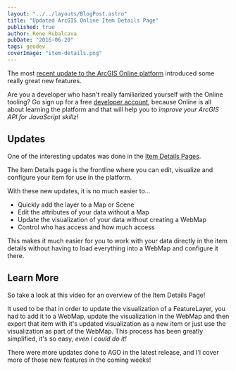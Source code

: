 ```yaml
---
layout: "../../layouts/BlogPost.astro"
title: "Updated ArcGIS Online Item Details Page"
published: true
author: Rene Rubalcava
pubDate: "2016-06-20"
tags: geodev
coverImage: "item-details.png"
---
```


The most [recent update to the ArcGIS Online platform](https://blogs.esri.com/esri/arcgis/tag/whats-new-june-2016/) introduced some really great new features.

Are you a developer who hasn't really familiarized yourself with the Online tooling? Go sign up for a free [developer account](https://developers.arcgis.com/), because Online is all about learning the platform and that will help you to _improve your ArcGIS API for JavaScript skillz!_

## Updates

One of the interesting updates was done in the [Item Details Pages](https://blogs.esri.com/esri/arcgis/2016/05/26/introducing-a-new-experience-for-working-with-items-in-arcgis-online/).

The Item Details page is the frontline where you can edit, visualize and configure your item for use in the platform.

With these new updates, it is no much easier to...

- Quickly add the layer to a Map or Scene
- Edit the attributes of your data without a Map
- Update the visualization of your data without creating a WebMap
- Control who has access and how much access

This makes it much easier for you to work with your data directly in the item details without having to load everything into a WebMap and configure it there.

## Learn More

So take a look at this video for an overview of the Item Details Page!

<lite-youtube videoid="Cggbwz2RHf8"></lite-youtube>

It used to be that in order to update the visualization of a FeatureLayer, you had to add it to a WebMap, update the visualization in the WebMap and then export that item with it's updated visualization as a new item or just use the visualization as part of the WebMap. This process has been greatly simplified, it's so easy, _even I could do it!_

There were more updates done to AGO in the latest release, and I'l cover more of those new features in the coming weeks!
